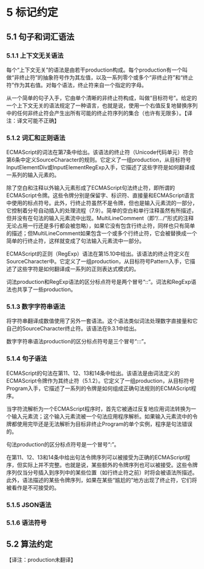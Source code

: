 # 5 标记约定

## 5.1 句子和词汇语法

### 5.1.1 上下文无关语法

每个“上下文无关”的语法是由若干production构成。每个production有一个叫做“非终止符”的抽象符号作为其左值，以及一系列零个或多个“非终止符”和“终止符”作为其右值。对每个语法，终止符来自一个指定的字母。

从一个简单的句子入手，它由单个清晰的非终止符构成，叫做“目标符号”。给定的一个上下文无关的语法规定了一种语言，也就是说，使用一个右值反复地替换序列中的任何非终止符会产生出所有可能的终止符序列的集合（也许有无限多）。【译注：译文可能不正确】

### 5.1.2 词汇和正则语法

ECMAScript的词法在第7条中给出。该语法的终止符（Unicode代码单元）符合第6条中定义SourceCharacter的规则。它定义了一组production，从目标符号InputElementDiv或InputElementRegExp入手，它描述了这些字符是如何翻译成一系列的输入元素的。

除了空白和注释以外输入元素形成了ECMAScript句法终止符，即所谓的ECMAScript令牌。这些令牌分别是保留字、标识符、直接量和ECMAScript语言中使用的标点符号。此外，行终止符虽然不是令牌，但也是输入元素流的一部分，它控制着分号自动插入的处理流程（7.9）。简单的空白和单行注释虽然有所描述，但并没有在句法的输入元素流中出现。MultiLineComment（即“/*...*/”形式的注释无论占用一行还是多行都会被忽略），如果它没有包含行终止符，同样也只有简单的描述；但MultiLineComment如果包含一个或多个行终止符，它会被替换成一个简单的行终止符，这样就变成了句法输入元素流中一部分。

ECMAScript的正则（RegExp）语法在第15.10中给出。该语法的终止符定义在SourceCharacter中。它定义了一组production，从目标符号Pattern入手，它描述了这些字符是如何翻译成一系列的正则表达式模式的。

词法production和RegExp语法的区分标点符号是两个冒号“::”。词法和RegExp语法也共享了一些production。

### 5.1.3 数字字符串语法

将字符串翻译成数值使用了另外一套语法。这个语法类似词法处理数字直接量和它自己的SourceCharacter终止符。该语法在9.3.1中给出。

数字字符串语法production的区分标点符号是三个冒号“:::”。

### 5.1.4 句子语法

ECMAScript的句法在第11、12、13和14条中给出。该语法是由词法定义的ECMAScript令牌作为其终止符（5.1.2）。它定义了一组production，从目标符号Program入手，它描述了一系列的令牌是如何组成正确句法规则的ECMAScript程序。

当字符流解析为一个ECMAScript程序时，首先它被通过反复地应用词法转换为一个输入元素流；这个输入元素流被一个句法应用程序解析。如果输入元素流中的令牌都使用完毕还是无法解析为目标非终止Program的单个实例，程序是句法错误的。

句法production的区分标点符号是一个冒号“:”。

在第11、12、13和14条中给出句法令牌序列可以被接受为正确的ECMAScript程序，但实际上并不完整。也就是说，某些额外的令牌序列也可以被接受。这些令牌序列仅当分号插入到序列中的某些位置（如行终止符之前）时将会被语法所描述。此外，语法描述的某些令牌序列，如果在某些“尴尬的”地方出现了终止符，它们将被看作是不可接受的。

### 5.1.5 JSON语法



### 5.1.6 语法符号



## 5.2 算法约定


【译注：production未翻译】
